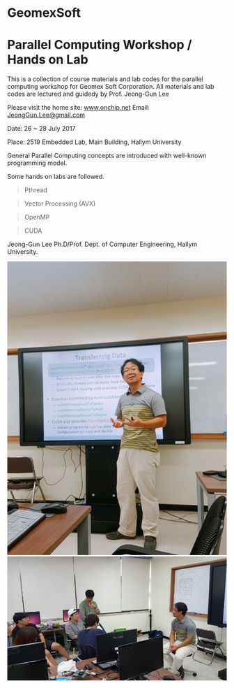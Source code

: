 # GeomexSoft

 Parallel Computing Workshop / Hands on Lab
 ==========================================
 This is a collection of course materials and lab codes for the parallel computing workshop for Geomex Soft Corporation.
 All materials and lab codes are lectured and guidedy by Prof. Jeong-Gun Lee
 
 Please visit the home site: www.onchip.net
 Email: JeongGun.Lee@gmail.com
 
 Date: 26 ~ 28 July 2017
 
 Place: 2519 Embedded Lab, Main Building, Hallym University
 
 General Parallel Computing concepts are introduced with well-known programming model.
 
 Some hands on labs are followed.
 > Pthread
 
 > Vector Processing (AVX)
 
 > OpenMP
 
 > CUDA



Jeong-Gun Lee Ph.D/Prof.
Dept. of Computer Engineering, Hallym University.
 
 ![Alt Lecture](/img/KakaoTalk_20170728_212942269.jpg)
 ![Alt Discussion](/img/KakaoTalk_20170728_212944524.jpg)
